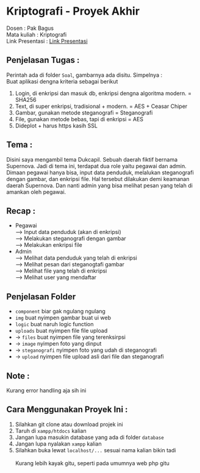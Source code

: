 # Kriptografi - Proyek Akhir

Dosen : Pak Bagus\
Mata kuliah : Kriptografi\
Link Presentasi : [Link Presentasi](https://www.canva.com/design/DAGWrCdB14Q/kBnr0uFJrjXlXlSU6swMzQ/edit?utm_content=DAGWrCdB14Q&utm_campaign=designshare&utm_medium=link2&utm_source=sharebutton)

## Penjelasan Tugas : 
Perintah ada di folder `Soal`, gambarnya ada disitu. Simpelnya :\
Buat aplikasi dengna kriteria sebagai berikut
1. Login, di enkripsi dan masuk db, enkripsi dengna algoritma modern. = SHA256
2. Text, di super enkripsi, tradisional + modern. = AES + Ceasar Chiper
3. Gambar, gunakan metode steganografi = Steganografi
4. File, gunakan metode bebas, tapi di enkripsi = AES
5. Dideplot + harus https kasih SSL

## Tema : 
Disini saya mengambil tema Dukcapil. Sebuah daerah fiktif bernama Supernova. Jadi di tema ini, terdapat dua role yaitu pegawai dan admin. Dimaan pegawai hanya bisa, input data penduduk, melalukan steganografi dengan gambar, dan enkripsi file. Hal tersebut dilakukan demi keamanan daerah Supernova. Dan nanti admin yang bisa melihat pesan yang telah di amankan oleh pegawai.

## Recap :
- Pegawai\
--> Input data penduduk (akan di enkripsi)\
--> Melakukan steganografi dengan gambar\
--> Melakukan enkripsi file
- Admin\
--> Melihat data penduduk yang telah di enkripsi\
--> Melihat pesan dari steganogtafi gambar\
--> Melihat file yang telah di enkripsi\
--> Melihat user yang mendaftar

## Penjelasan Folder
- `component` biar gak ngulang ngulang
- `img` buat nyimpen gambar buat ui web
- `logic` buat naruh logic function
- `uploads` buat nyimpen file file upload
- -> `files` buat nyimpen file yang terenksirpsi
- -> `image` nyimpen foto yang dinput
- -> `steganografi` nyimpen foto yang udah di steganografi
- -> `upload` nyimpen file upload asli dari file dan steganografi

## Note : 
Kurang error handling aja sih ini

## Cara Menggunakan Proyek Ini : 
1. Silahkan git clone atau download projek ini
2. Taruh di `xampp/htdocs` kalian
3. Jangan lupa masukin database yang ada di folder `database`
4. Jangan lupa nyalakan `xampp` kalian
5. Silahkan buka lewat `localhost/...` sesuai nama kalian bikin tadi\
\
Kurang lebih kayak gitu, seperti pada umumnya web php gitu


